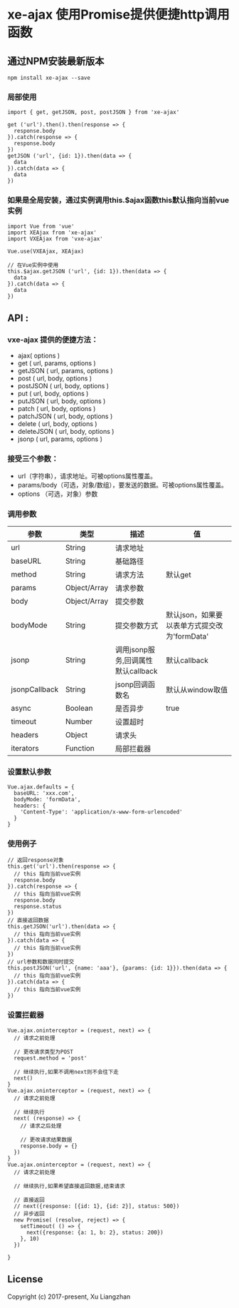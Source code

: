 # xe-ajax 使用Promise提供便捷http调用函数

## 通过NPM安装最新版本

``` shell
npm install xe-ajax --save
```

### 局部使用
``` shell
import { get, getJSON, post, postJSON } from 'xe-ajax'

get ('url').then().then(response => {
  response.body
}).catch(response => {
  response.body
})
getJSON ('url', {id: 1}).then(data => {
  data
}).catch(data => {
  data
})
```

### 如果是全局安装，通过实例调用this.$ajax函数this默认指向当前vue实例
``` shell
import Vue from 'vue'
import XEAjax from 'xe-ajax'
import VXEAjax from 'vxe-ajax'

Vue.use(VXEAjax, XEAjax)

// 在Vue实例中使用
this.$ajax.getJSON ('url', {id: 1}).then(data => {
  data
}).catch(data => {
  data
})
```

## API :
### vxe-ajax 提供的便捷方法：
* ajax( options )
* get ( url, params, options )
* getJSON ( url, params, options )
* post ( url, body, options )
* postJSON ( url, body, options )
* put ( url, body, options )
* putJSON ( url, body, options )
* patch ( url, body, options )
* patchJSON ( url, body, options )
* delete ( url, body, options )
* deleteJSON ( url, body, options )
* jsonp ( url, params, options )

### 接受三个参数：
* url（字符串），请求地址。可被options属性覆盖。
* params/body（可选，对象/数组），要发送的数据。可被options属性覆盖。
* options （可选，对象）参数

### 调用参数
| 参数 | 类型 | 描述 | 值 |
|------|------|-----|----|
| url | String | 请求地址 |  |
| baseURL | String | 基础路径 |  |
| method | String | 请求方法 | 默认get |
| params | Object/Array | 请求参数 |  |
| body | Object/Array | 提交参数 |  |
| bodyMode | String | 提交参数方式 | 默认json，如果要以表单方式提交改为'formData' |
| jsonp | String | 调用jsonp服务,回调属性默认callback | 默认callback |
| jsonpCallback | String | jsonp回调函数名 | 默认从window取值 |
| async | Boolean | 是否异步 | true |
| timeout | Number | 设置超时 |  |
| headers | Object | 请求头 |  |
| iterators | Function | 局部拦截器 |  |

### 设置默认参数
``` shell
Vue.ajax.defaults = {
  baseURL: 'xxx.com',
  bodyMode: 'formData',
  headers: {
    'Content-Type': 'application/x-www-form-urlencoded'
  }
}
```

### 使用例子
``` shell
// 返回response对象
this.get('url').then(response => {
  // this 指向当前vue实例
  response.body
}).catch(response => {
  // this 指向当前vue实例
  response.body
  response.status
})
// 直接返回数据
this.getJSON('url').then(data => {
  // this 指向当前vue实例
}).catch(data => {
  // this 指向当前vue实例
})
// url参数和数据同时提交
this.postJSON('url', {name: 'aaa'}, {params: {id: 1}}).then(data => {
  // this 指向当前vue实例
}).catch(data => {
  // this 指向当前vue实例
})
```

### 设置拦截器
``` shell
Vue.ajax.oninterceptor = (request, next) => {
  // 请求之前处理

  // 更改请求类型为POST
  request.method = 'post'

  // 继续执行,如果不调用next则不会往下走
  next()
}
Vue.ajax.oninterceptor = (request, next) => {
  // 请求之前处理

  // 继续执行
  next( (response) => {
    // 请求之后处理

    // 更改请求结果数据
    response.body = {}
  })
}
Vue.ajax.oninterceptor = (request, next) => {
  // 请求之前处理

  // 继续执行,如果希望直接返回数据,结束请求

  // 直接返回
  // next({response: [{id: 1}, {id: 2}], status: 500})
  // 异步返回
  new Promise( (resolve, reject) => {
    setTimeout( () => {
      next({response: {a: 1, b: 2}, status: 200})
    }, 10)
  })
  
}
```

## License
Copyright (c) 2017-present, Xu Liangzhan
